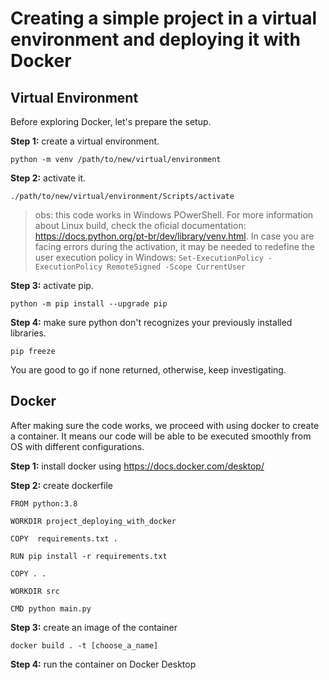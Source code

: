 # Creating a simple project in a virtual environment and deploying it with Docker

## Virtual Environment

Before exploring Docker, let's prepare the setup.

**Step 1:** create a virtual environment.

    python -m venv /path/to/new/virtual/environment

**Step 2:** activate it.

    ./path/to/new/virtual/environment/Scripts/activate

> obs: this code works in Windows POwerShell. For more information about Linux build, check the oficial documentation: https://docs.python.org/pt-br/dev/library/venv.html. In case you are facing errors during the activation, it may be needed to redefine the user execution policy in Windows: `Set-ExecutionPolicy -ExecutionPolicy RemoteSigned -Scope CurrentUser` 

**Step 3:** activate pip.

    python -m pip install --upgrade pip

**Step 4:** make sure python don't recognizes your previously installed libraries.

    pip freeze

You are good to go if none returned, otherwise, keep investigating. 
 
## Docker

After making sure the code works, we proceed with using docker to create a container. It means our code will be able to be executed smoothly from OS with different configurations.

**Step 1:** install docker using https://docs.docker.com/desktop/

**Step 2:** create dockerfile

    FROM python:3.8

    WORKDIR project_deploying_with_docker

    COPY  requirements.txt .

    RUN pip install -r requirements.txt

    COPY . .

    WORKDIR src

    CMD python main.py

**Step 3:** create an image of the container

    docker build . -t [choose_a_name]


**Step 4:** run the container on Docker Desktop